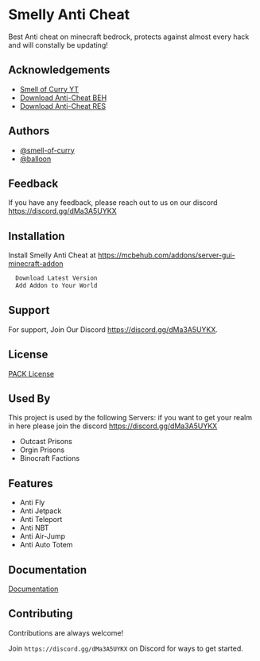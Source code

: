 
# Smelly Anti Cheat

Best Anti cheat on minecraft bedrock, protects against almost every hack and will constally be updating!


## Acknowledgements

 - [Smell of Curry YT](https://www.youtube.com/c/SmellofCurry)
 - [Download Anti-Cheat BEH](https://mcbehub.com/addons/server-gui-minecraft-addon)
 - [Download Anti-Cheat RES](https://mcbehub.com/addons/server-gui-minecraft-addon)

  
## Authors

- [@smell-of-curry](https://github.com/smell-of-curry)
- [@balloon](https://github.com/balloon)

  
## Feedback

If you have any feedback, please reach out to us on our discord https://discord.gg/dMa3A5UYKX

  
## Installation

Install Smelly Anti Cheat at https://mcbehub.com/addons/server-gui-minecraft-addon

```bash
  Download Latest Version
  Add Addon to Your World
```
        
## Support

For support, Join Our Discord https://discord.gg/dMa3A5UYKX.

  
## License

[PACK License](License.md)

  
## Used By

This project is used by the following Servers:
if you want to get your realm in here please join the discord https://discord.gg/dMa3A5UYKX

- Outcast Prisons
- Orgin Prisons
- Binocraft Factions

  
## Features

- Anti Fly 
- Anti Jetpack
- Anti Teleport
- Anti NBT
- Anti Air-Jump
- Anti Auto Totem
  

## Documentation

[Documentation](https://mcbehub.com/realmdocs/custom-gui)

  
## Contributing

Contributions are always welcome!

Join `https://discord.gg/dMa3A5UYKX` on Discord for ways to get started.

  
